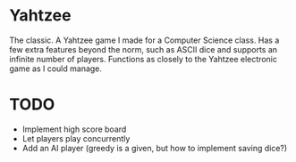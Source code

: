 # Yahtzee
The classic. A Yahtzee game I made for a Computer Science class.
Has a few extra features beyond the norm, such as ASCII dice and supports an infinite number of players.
Functions as closely to the Yahtzee electronic game as I could manage.

# TODO
- Implement high score board
- Let players play concurrently
- Add an AI player (greedy is a given, but how to implement saving dice?)
